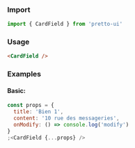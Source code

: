 ### Import

```js static
import { CardField } from 'pretto-ui'
```

### Usage

```html
<CardField />
```

### Examples

#### Basic:

```jsx
const props = {
  title: 'Bien 1',
  content: '10 rue des messageries',
  onModify: () => console.log('modify')
}
;<CardField {...props} />
```
